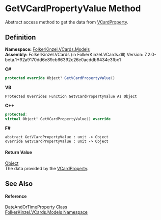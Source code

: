 # GetVCardPropertyValue Method


Abstract access method to get the data from <a href="e1395eb9-792c-c4d8-ee22-97939a91c58e.md">VCardProperty</a>.



## Definition
**Namespace:** <a href="10623553-9342-5b8f-9df4-6e7d1075f3df.md">FolkerKinzel.VCards.Models</a>  
**Assembly:** FolkerKinzel.VCards (in FolkerKinzel.VCards.dll) Version: 7.2.0-beta.1+92a9170dd6e89cb66392c26e0acddb6434e3fbc1

**C#**
``` C#
protected override Object? GetVCardPropertyValue()
```
**VB**
``` VB
Protected Overrides Function GetVCardPropertyValue As Object
```
**C++**
``` C++
protected:
virtual Object^ GetVCardPropertyValue() override
```
**F#**
``` F#
abstract GetVCardPropertyValue : unit -> Object 
override GetVCardPropertyValue : unit -> Object 
```



#### Return Value
<a href="https://learn.microsoft.com/dotnet/api/system.object" target="_blank" rel="noopener noreferrer">Object</a>  
The data provided by the <a href="e1395eb9-792c-c4d8-ee22-97939a91c58e.md">VCardProperty</a>.

## See Also


#### Reference
<a href="aa70dc7b-913e-f421-bbe6-2151b0f0c1f0.md">DateAndOrTimeProperty Class</a>  
<a href="10623553-9342-5b8f-9df4-6e7d1075f3df.md">FolkerKinzel.VCards.Models Namespace</a>  
